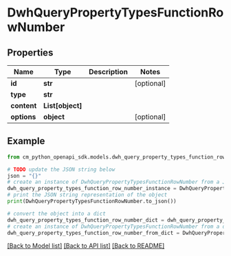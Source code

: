 # DwhQueryPropertyTypesFunctionRowNumber


## Properties

Name | Type | Description | Notes
------------ | ------------- | ------------- | -------------
**id** | **str** |  | [optional] 
**type** | **str** |  | 
**content** | **List[object]** |  | 
**options** | **object** |  | [optional] 

## Example

```python
from cm_python_openapi_sdk.models.dwh_query_property_types_function_row_number import DwhQueryPropertyTypesFunctionRowNumber

# TODO update the JSON string below
json = "{}"
# create an instance of DwhQueryPropertyTypesFunctionRowNumber from a JSON string
dwh_query_property_types_function_row_number_instance = DwhQueryPropertyTypesFunctionRowNumber.from_json(json)
# print the JSON string representation of the object
print(DwhQueryPropertyTypesFunctionRowNumber.to_json())

# convert the object into a dict
dwh_query_property_types_function_row_number_dict = dwh_query_property_types_function_row_number_instance.to_dict()
# create an instance of DwhQueryPropertyTypesFunctionRowNumber from a dict
dwh_query_property_types_function_row_number_from_dict = DwhQueryPropertyTypesFunctionRowNumber.from_dict(dwh_query_property_types_function_row_number_dict)
```
[[Back to Model list]](../README.md#documentation-for-models) [[Back to API list]](../README.md#documentation-for-api-endpoints) [[Back to README]](../README.md)


